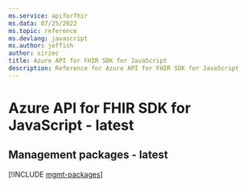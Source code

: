 ```yaml
---
ms.service: apiforfhir
ms.data: 07/25/2022
ms.topic: reference
ms.devlang: javascript
ms.author: jeffish
author: xirzec
title: Azure API for FHIR SDK for JavaScript
description: Reference for Azure API for FHIR SDK for JavaScript
---
```

# Azure API for FHIR SDK for JavaScript - latest

## Management packages - latest
[!INCLUDE [mgmt-packages](api-for-fhir-mgmt-index.md)]